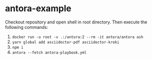 # antora-example

Checkout repository and open shell in root directory. Then execute the following commands:

1. `docker run -u root -v .:/antora:Z --rm -it antora/antora ash`
2. `yarn global add asciidoctor-pdf asciidoctor-kroki`
3. `npm i`
4. `antora --fetch antora-playbook.yml`
